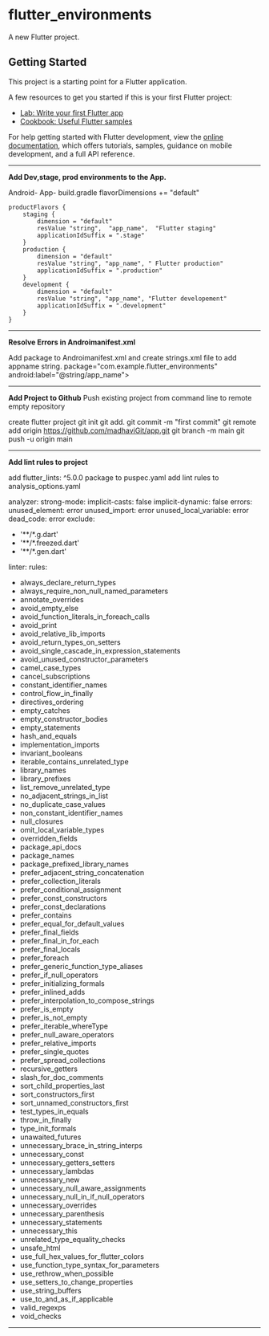 # flutter_environments

A new Flutter project.

## Getting Started

This project is a starting point for a Flutter application.

A few resources to get you started if this is your first Flutter project:

- [Lab: Write your first Flutter app](https://docs.flutter.dev/get-started/codelab)
- [Cookbook: Useful Flutter samples](https://docs.flutter.dev/cookbook)

For help getting started with Flutter development, view the
[online documentation](https://docs.flutter.dev/), which offers tutorials,
samples, guidance on mobile development, and a full API reference.

---------------------------------------------------------------------
**Add Dev,stage, prod environments to the App.** 

Android- App- build.gradle
flavorDimensions += "default"

    productFlavors {
        staging {
            dimension = "default"
            resValue "string",  "app_name",  "Flutter staging"
            applicationIdSuffix = ".stage"
        }
        production {
            dimension = "default"
            resValue "string", "app_name", " Flutter production"
            applicationIdSuffix = ".production"
        }
        development {
            dimension = "default"
            resValue "string", "app_name", "Flutter developement"
            applicationIdSuffix = ".development"
        }
    }
---------------------------------------------------------------------------------------
**Resolve Errors in Androimanifest.xml**

Add package to Androimanifest.xml and create strings.xml file to add appname string.
package="com.example.flutter_environments"
android:label="@string/app_name">

-----------------------------------------------------------------------------------------

**Add Project to Github** Push existing project from command line to remote empty repository

create flutter project
git init
git add.
git commit -m "first commit"
git remote add origin https://github.com/madhaviGit/app.git
git branch -m main
git push -u origin main

------------------------------------------------------------------------------------------

**Add lint rules to project**

add flutter_lints: ^5.0.0 package to puspec.yaml
add lint rules to analysis_options.yaml

analyzer:
strong-mode:
implicit-casts: false
implicit-dynamic: false
errors:
unused_element: error
unused_import: error
unused_local_variable: error
dead_code: error
exclude:
- '**/*.g.dart'
- '**/*.freezed.dart'
- '**/*.gen.dart'

linter:
rules:
- always_declare_return_types
- always_require_non_null_named_parameters
- annotate_overrides
- avoid_empty_else
- avoid_function_literals_in_foreach_calls
- avoid_print
- avoid_relative_lib_imports
- avoid_return_types_on_setters
- avoid_single_cascade_in_expression_statements
- avoid_unused_constructor_parameters
- camel_case_types
- cancel_subscriptions
- constant_identifier_names
- control_flow_in_finally
- directives_ordering
- empty_catches
- empty_constructor_bodies
- empty_statements
- hash_and_equals
- implementation_imports
- invariant_booleans
- iterable_contains_unrelated_type
- library_names
- library_prefixes
- list_remove_unrelated_type
- no_adjacent_strings_in_list
- no_duplicate_case_values
- non_constant_identifier_names
- null_closures
- omit_local_variable_types
- overridden_fields
- package_api_docs
- package_names
- package_prefixed_library_names
- prefer_adjacent_string_concatenation
- prefer_collection_literals
- prefer_conditional_assignment
- prefer_const_constructors
- prefer_const_declarations
- prefer_contains
- prefer_equal_for_default_values
- prefer_final_fields
- prefer_final_in_for_each
- prefer_final_locals
- prefer_foreach
- prefer_generic_function_type_aliases
- prefer_if_null_operators
- prefer_initializing_formals
- prefer_inlined_adds
- prefer_interpolation_to_compose_strings
- prefer_is_empty
- prefer_is_not_empty
- prefer_iterable_whereType
- prefer_null_aware_operators
- prefer_relative_imports
- prefer_single_quotes
- prefer_spread_collections
- recursive_getters
- slash_for_doc_comments
- sort_child_properties_last
- sort_constructors_first
- sort_unnamed_constructors_first
- test_types_in_equals
- throw_in_finally
- type_init_formals
- unawaited_futures
- unnecessary_brace_in_string_interps
- unnecessary_const
- unnecessary_getters_setters
- unnecessary_lambdas
- unnecessary_new
- unnecessary_null_aware_assignments
- unnecessary_null_in_if_null_operators
- unnecessary_overrides
- unnecessary_parenthesis
- unnecessary_statements
- unnecessary_this
- unrelated_type_equality_checks
- unsafe_html
- use_full_hex_values_for_flutter_colors
- use_function_type_syntax_for_parameters
- use_rethrow_when_possible
- use_setters_to_change_properties
- use_string_buffers
- use_to_and_as_if_applicable
- valid_regexps
- void_checks

--------------------------------------------------------------------

